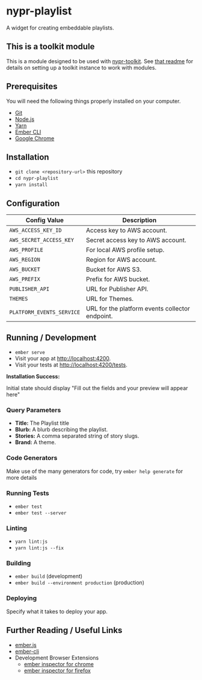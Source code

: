 # nypr-playlist

A widget for creating embeddable playlists.

## This is a toolkit module
This is a module designed to be used with [nypr-toolkit](https://github.com/nypublicradio/nypr-toolkit). See [that readme](https://github.com/nypublicradio/nypr-toolkit#development) for details on setting up a toolkit instance to work with modules.

## Prerequisites

You will need the following things properly installed on your computer.

* [Git](https://git-scm.com/)
* [Node.js](https://nodejs.org/)
* [Yarn](https://yarnpkg.com/)
* [Ember CLI](https://ember-cli.com/)
* [Google Chrome](https://google.com/chrome/)

## Installation

* `git clone <repository-url>` this repository
* `cd nypr-playlist`
* `yarn install`


## Configuration

| **Config Value** | **Description**                                          |
| -------------------------- | ---------------------------------------------- |
| `AWS_ACCESS_KEY_ID`        | Access key to AWS account.                     |
| `AWS_SECRET_ACCESS_KEY`    | Secret access key to AWS account.              |
| `AWS_PROFILE`              | For local AWS profile setup.                   |
| `AWS_REGION`               | Region for AWS account.                        |
| `AWS_BUCKET`               | Bucket for AWS S3.                             |
| `AWS_PREFIX`               | Prefix for AWS bucket.                         |
| `PUBLISHER_API`            | URL for Publisher API.                         |
| `THEMES`                   | URL for Themes.                                |
| `PLATFORM_EVENTS_SERVICE`  | URL for the platform events collector endpoint.|

## Running / Development

* `ember serve`
* Visit your app at [http://localhost:4200](http://localhost:4200).
* Visit your tests at [http://localhost:4200/tests](http://localhost:4200/tests).

**Installation Success:**

Initial state should display "Fill out the fields and your preview will appear here"

### Query Parameters

* **Title:** The Playlist title
* **Blurb:** A blurb describing the playlist.
* **Stories:** A comma separated string of story slugs.
* **Brand:** A theme.

### Code Generators

Make use of the many generators for code, try `ember help generate` for more details

### Running Tests

* `ember test`
* `ember test --server`

### Linting

* `yarn lint:js`
* `yarn lint:js --fix`

### Building

* `ember build` (development)
* `ember build --environment production` (production)

### Deploying

Specify what it takes to deploy your app.

## Further Reading / Useful Links

* [ember.js](https://emberjs.com/)
* [ember-cli](https://ember-cli.com/)
* Development Browser Extensions
  * [ember inspector for chrome](https://chrome.google.com/webstore/detail/ember-inspector/bmdblncegkenkacieihfhpjfppoconhi)
  * [ember inspector for firefox](https://addons.mozilla.org/en-US/firefox/addon/ember-inspector/)
